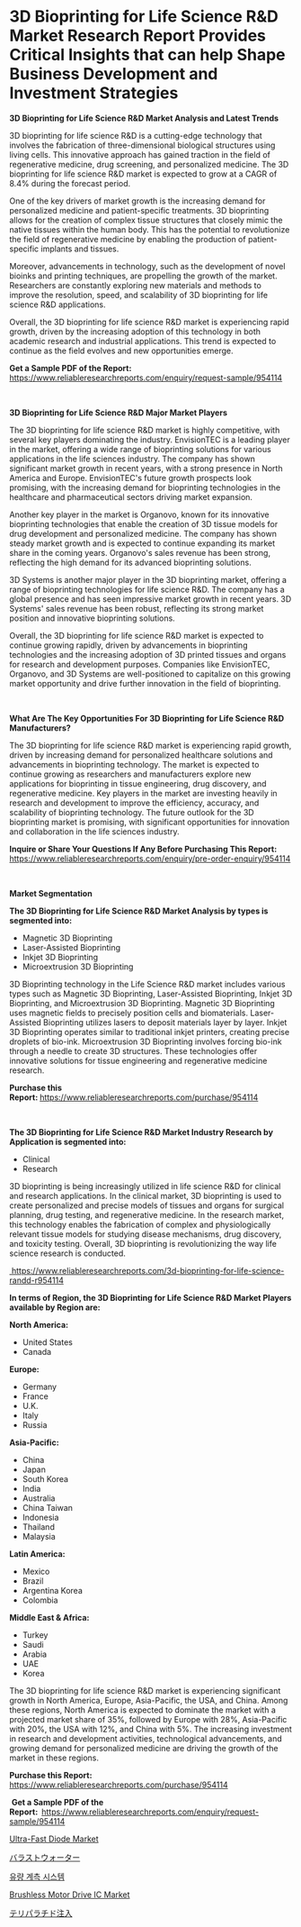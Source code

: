 <p><h1>3D Bioprinting for Life Science R&D Market Research Report Provides Critical Insights that can help Shape Business Development and Investment Strategies</h1></p><p><strong>3D Bioprinting for Life Science R&D Market Analysis and Latest Trends</strong></p>
<p><p>3D bioprinting for life science R&D is a cutting-edge technology that involves the fabrication of three-dimensional biological structures using living cells. This innovative approach has gained traction in the field of regenerative medicine, drug screening, and personalized medicine. The 3D bioprinting for life science R&D market is expected to grow at a CAGR of 8.4% during the forecast period.</p><p>One of the key drivers of market growth is the increasing demand for personalized medicine and patient-specific treatments. 3D bioprinting allows for the creation of complex tissue structures that closely mimic the native tissues within the human body. This has the potential to revolutionize the field of regenerative medicine by enabling the production of patient-specific implants and tissues.</p><p>Moreover, advancements in technology, such as the development of novel bioinks and printing techniques, are propelling the growth of the market. Researchers are constantly exploring new materials and methods to improve the resolution, speed, and scalability of 3D bioprinting for life science R&D applications.</p><p>Overall, the 3D bioprinting for life science R&D market is experiencing rapid growth, driven by the increasing adoption of this technology in both academic research and industrial applications. This trend is expected to continue as the field evolves and new opportunities emerge.</p></p>
<p><strong>Get a Sample PDF of the Report:&nbsp;</strong> <a href="https://www.reliableresearchreports.com/enquiry/request-sample/954114">https://www.reliableresearchreports.com/enquiry/request-sample/954114</a></p>
<p>&nbsp;</p>
<p><strong>3D Bioprinting for Life Science R&D Major Market Players</strong></p>
<p><p>The 3D bioprinting for life science R&D market is highly competitive, with several key players dominating the industry. EnvisionTEC is a leading player in the market, offering a wide range of bioprinting solutions for various applications in the life sciences industry. The company has shown significant market growth in recent years, with a strong presence in North America and Europe. EnvisionTEC's future growth prospects look promising, with the increasing demand for bioprinting technologies in the healthcare and pharmaceutical sectors driving market expansion.</p><p>Another key player in the market is Organovo, known for its innovative bioprinting technologies that enable the creation of 3D tissue models for drug development and personalized medicine. The company has shown steady market growth and is expected to continue expanding its market share in the coming years. Organovo's sales revenue has been strong, reflecting the high demand for its advanced bioprinting solutions.</p><p>3D Systems is another major player in the 3D bioprinting market, offering a range of bioprinting technologies for life science R&D. The company has a global presence and has seen impressive market growth in recent years. 3D Systems' sales revenue has been robust, reflecting its strong market position and innovative bioprinting solutions.</p><p>Overall, the 3D bioprinting for life science R&D market is expected to continue growing rapidly, driven by advancements in bioprinting technologies and the increasing adoption of 3D printed tissues and organs for research and development purposes. Companies like EnvisionTEC, Organovo, and 3D Systems are well-positioned to capitalize on this growing market opportunity and drive further innovation in the field of bioprinting.</p></p>
<p>&nbsp;</p>
<p><strong>What Are The Key Opportunities For 3D Bioprinting for Life Science R&D Manufacturers?</strong></p>
<p><p>The 3D bioprinting for life science R&D market is experiencing rapid growth, driven by increasing demand for personalized healthcare solutions and advancements in bioprinting technology. The market is expected to continue growing as researchers and manufacturers explore new applications for bioprinting in tissue engineering, drug discovery, and regenerative medicine. Key players in the market are investing heavily in research and development to improve the efficiency, accuracy, and scalability of bioprinting technology. The future outlook for the 3D bioprinting market is promising, with significant opportunities for innovation and collaboration in the life sciences industry.</p></p>
<p><strong>Inquire or Share Your Questions If Any Before Purchasing This Report:</strong> <a href="https://www.reliableresearchreports.com/enquiry/pre-order-enquiry/954114">https://www.reliableresearchreports.com/enquiry/pre-order-enquiry/954114</a></p>
<p>&nbsp;</p>
<p><strong>Market Segmentation</strong></p>
<p><strong>The 3D Bioprinting for Life Science R&D Market Analysis by types is segmented into:</strong></p>
<p><ul><li>Magnetic 3D Bioprinting</li><li>Laser-Assisted Bioprinting</li><li>Inkjet 3D Bioprinting</li><li>Microextrusion 3D Bioprinting</li></ul></p>
<p><p>3D Bioprinting technology in the Life Science R&D market includes various types such as Magnetic 3D Bioprinting, Laser-Assisted Bioprinting, Inkjet 3D Bioprinting, and Microextrusion 3D Bioprinting. Magnetic 3D Bioprinting uses magnetic fields to precisely position cells and biomaterials. Laser-Assisted Bioprinting utilizes lasers to deposit materials layer by layer. Inkjet 3D Bioprinting operates similar to traditional inkjet printers, creating precise droplets of bio-ink. Microextrusion 3D Bioprinting involves forcing bio-ink through a needle to create 3D structures. These technologies offer innovative solutions for tissue engineering and regenerative medicine research.</p></p>
<p><strong>Purchase this Report:&nbsp;</strong><a href="https://www.reliableresearchreports.com/purchase/954114">https://www.reliableresearchreports.com/purchase/954114</a></p>
<p>&nbsp;</p>
<p><strong>The 3D Bioprinting for Life Science R&D Market Industry Research by Application is segmented into:</strong></p>
<p><ul><li>Clinical</li><li>Research</li></ul></p>
<p><p>3D bioprinting is being increasingly utilized in life science R&D for clinical and research applications. In the clinical market, 3D bioprinting is used to create personalized and precise models of tissues and organs for surgical planning, drug testing, and regenerative medicine. In the research market, this technology enables the fabrication of complex and physiologically relevant tissue models for studying disease mechanisms, drug discovery, and toxicity testing. Overall, 3D bioprinting is revolutionizing the way life science research is conducted.</p></p>
<p><a href="https://www.reliableresearchreports.com/3d-bioprinting-for-life-science-randd-r954114">&nbsp;https://www.reliableresearchreports.com/3d-bioprinting-for-life-science-randd-r954114</a></p>
<p><strong>In terms of Region, the 3D Bioprinting for Life Science R&D Market Players available by Region are:</strong></p>
<p>
    <p> <strong> North America: </strong>
        <ul>
            <li>United States</li>
            <li>Canada</li>
        </ul>
        </p> 
    <p> <strong> Europe: </strong>
        <ul>
            <li>Germany</li>
            <li>France</li>
            <li>U.K.</li>
            <li>Italy</li>
            <li>Russia</li>
        </ul>
        </p> 
    <p> <strong> Asia-Pacific: </strong>
        <ul>
            <li>China</li>
            <li>Japan</li>
            <li>South Korea</li>
            <li>India</li>
            <li>Australia</li>
            <li>China Taiwan</li>
            <li>Indonesia</li>
            <li>Thailand</li>
            <li>Malaysia</li>
        </ul>
        </p> 
    <p> <strong> Latin America: </strong>
        <ul>
            <li>Mexico</li>
            <li>Brazil</li>
            <li>Argentina Korea</li>
            <li>Colombia</li>
        </ul>
        </p> 
    <p> <strong> Middle East & Africa: </strong>
        <ul>
            <li>Turkey</li>
            <li>Saudi</li>
            <li>Arabia</li>
            <li>UAE</li>
            <li>Korea</li>
        </ul>
    </p>
    </p>
<p><p>The 3D bioprinting for life science R&D market is experiencing significant growth in North America, Europe, Asia-Pacific, the USA, and China. Among these regions, North America is expected to dominate the market with a projected market share of 35%, followed by Europe with 28%, Asia-Pacific with 20%, the USA with 12%, and China with 5%. The increasing investment in research and development activities, technological advancements, and growing demand for personalized medicine are driving the growth of the market in these regions.</p></p>
<p><strong>Purchase this Report: </strong><a href="https://www.reliableresearchreports.com/purchase/954114">https://www.reliableresearchreports.com/purchase/954114</a></p>
<p>&nbsp;<strong>Get a Sample PDF of the Report:&nbsp;&nbsp;</strong><a href="https://www.reliableresearchreports.com/enquiry/request-sample/954114">https://www.reliableresearchreports.com/enquiry/request-sample/954114</a></p>
<p><strong></strong></p>
<p><p><a href="https://www.linkedin.com/pulse/ultra-fast-diode-market-size-outlook-forecast-2024-2031-madamarket-gkljf">Ultra-Fast Diode Market</a></p><p><a href="https://medium.com/@jaylonlesch1993/%E3%83%90%E3%83%A9%E3%82%B9%E3%83%88%E3%82%A6%E3%82%A9%E3%83%BC%E3%82%BF%E3%83%BC%E5%B8%82%E5%A0%B4%E8%AA%BF%E6%9F%BB%E3%83%AC%E3%83%9D%E3%83%BC%E3%83%88-%E3%81%9D%E3%81%AE%E6%AD%B4%E5%8F%B2%E3%81%A82031%E5%B9%B4%E3%81%BE%E3%81%A7%E3%81%AE%E4%BA%88%E6%B8%AC-d6ba219bb073">バラストウォーター</a></p><p><a href="https://github.com/jntpkh496620/Market-Research-Report-List-2/blob/main/321079054509.md">유량 계측 시스템</a></p><p><a href="https://www.linkedin.com/pulse/brushless-motor-drive-ic-market-size-reveals-best-marketing-3laqc">Brushless Motor Drive IC Market</a></p><p><a href="https://github.com/lababdou/Market-Research-Report-List-3/blob/main/522020956381.md">テリパラチド注入</a></p></p>